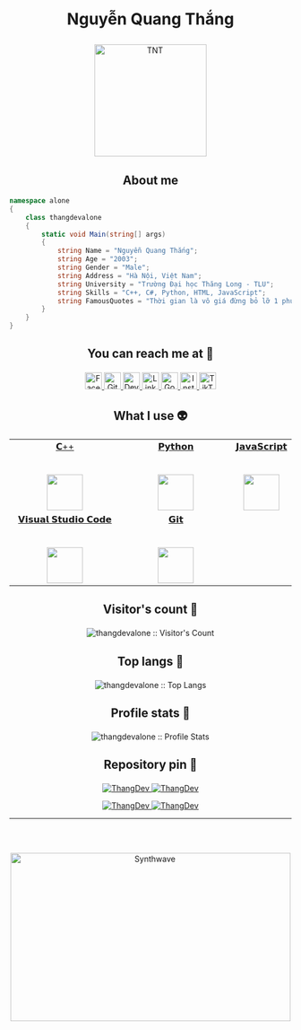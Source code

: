 # <p align="center">Nguyễn Quang Thắng</p>

<p align="center">
	<a href="https://github.com/thangdevalone">
	<img src="https://avatars.githubusercontent.com/u/101063068?s=400&u=7f7bcd1d98a737df1327b47ac120c90fc5582546&v=4" width = "200" alt="TNT">
	</a>

<h2 align="center">About me</h2>

```C#
namespace alone
{
    class thangdevalone
    {
        static void Main(string[] args)
        {
            string Name = "Nguyễn Quang Thắng";
            string Age = "2003";
            string Gender = "Male";
            string Address = "Hà Nội, Việt Nam";
            string University = "Trường Đại học Thăng Long - TLU";
            string Skills = "C++, C#, Python, HTML, JavaScript";
            string FamousQuotes = "Thời gian là vô giá đừng bỏ lỡ 1 phút nào";
        }
    }
}
```

## <p align="center">You can reach me at 🌹</p>

<p align="center">
  <a href="https://www.facebook.com/Thag.wo/">
    <img src="https://www.vectorlogo.zone/logos/facebook/facebook-official.svg" alt="Facebook" height="30" width="30">
  </a>
	
  <a href="https://github.com/thangdevalone">
    <img src="https://www.vectorlogo.zone/logos/github/github-tile.svg" alt="Github" height="30" width="30">
  </a>
  
  <a href="#">
    <img src="https://www.vectorlogo.zone/logos/devto/devto-icon.svg" alt="DevTo" height="30" width="30">
  </a>
	
  <a href="#">
    <img src="https://www.vectorlogo.zone/logos/linkedin/linkedin-icon.svg" alt="Linkedin" height="30" width="30">
  </a>
  
  <a href="mailto:quangthangvtlg@gmail.com">
    <img src="https://www.vectorlogo.zone/logos/google/google-icon.svg" alt="Google" height="30" width="30">
  </a>
	
  <a href="https://www.instagram.com/th_ang03/">
    <img src="https://www.vectorlogo.zone/logos/instagram/instagram-icon.svg" alt="Instagram" height="30" width="30">
  </a>
  
  <a href="https://www.tiktok.com/@thang123nqt">
    <img src="https://raw.githubusercontent.com/gilbarbara/logos/master/logos/tiktok-icon.svg" alt="TikTok" height="30" width="30">
  </a>

</p>

## <p align="center">What I use :alien:</p>

<table align="center">
  <tbody>
    <tr valign="top">
      <td width="33.33%" align="center">
	<a href="https://devdocs.io/cpp/">
		<span>𝗖++</span><br><br><br>
		<img height="64px" src="https://cdn.worldvectorlogo.com/logos/c.svg">
	 </a>
      </td>
      <td width="33.33%" align="center">
	      <a href="https://docs.python.org/3/">
        <span>𝗣𝘆𝘁𝗵𝗼𝗻</span><br><br><br>
        <img height="64px" src="https://cdn.svgporn.com/logos/python.svg">
	      </a>
      </td>
	<td width="33.33%" align="center">
	      <a href="https://devdocs.io/javascript/">
        	<span>𝗝𝗮𝘃𝗮𝗦𝗰𝗿𝗶𝗽𝘁</span><br><br><br>
        	<img height="64px" src="https://cdn.svgporn.com/logos/javascript.svg">
	      </a>
      </td>
    </tr>
    <tr valign="top">
	<td width="50%" align="center">
		<a href="https://code.visualstudio.com/docs">
        <span>𝗩𝗶𝘀𝘂𝗮𝗹 𝗦𝘁𝘂𝗱𝗶𝗼 𝗖𝗼𝗱𝗲</span><br><br><br>
        <img height="64px" src="https://cdn.worldvectorlogo.com/logos/visual-studio-code-1.svg">
		</a>
      </td>
      <td width="50%" align="center">
	      <a href="https://git-scm.com/doc">
        <span>𝗚𝗶𝘁</span><br><br><br>
        <img height="64px" src="https://cdn.svgporn.com/logos/git-icon.svg">
	      </a>
      </td>
    </tr>
  </tbody>
</table>

## <p align="center">Visitor's count :eyes:</p>

<p align="center"><img src="https://profile-counter.glitch.me/{thangdevalone}/count.svg" alt="thangdevalone :: Visitor's Count" /></p>

## <p align="center">Top langs :tongue:</p>

<p align="center"><img src="https://github-readme-stats.vercel.app/api/top-langs/?username=thangdevalone&langs_count=10&theme=tokyonight&layout=compact" alt="thangdevalone :: Top Langs" /></p>

## <p align="center">Profile stats :musical_keyboard:</p>

<p align="center"><img src="https://github-readme-stats.vercel.app/api?username=thangdevalone&show_icons=true&theme=tokyonight" alt="thangdevalone :: Profile Stats" /></p>

## <p align="center">Repository pin 📌</p>

<p align="center">	
<a href="https://github.com/thangdevalone/DataStructures-Algorithms">
	<img src="https://github-readme-stats.vercel.app/api/pin/?username=thangdevalone&repo=DataStructures-Algorithms&theme=tokyonight" alt="ThangDev" />
</a>
	
<a href="https://github.com/thangdevalone/TimeTable">
	<img src="https://github-readme-stats.vercel.app/api/pin/?username=thangdevalone&repo=TimeTable&theme=tokyonight" alt="ThangDev" />
</a>
</p>

<p align="center">	
<a href="https://github.com/thangdevalone/iottkb" margin="100">
	<img src="https://github-readme-stats.vercel.app/api/pin/?username=thangdevalone&repo=iottkb&theme=tokyonight" alt="ThangDev" />
</a>
	
<a href="https://github.com/thangdevalone/TreasureHuntTLIT">
	<img src="https://github-readme-stats.vercel.app/api/pin/?username=thangdevalone&repo=TreasureHuntTLIT&theme=tokyonight" alt="ThangDev" />
</a>
</p>

<hr>

<br>

##

<p align="center"><img src="https://thumbs.gfycat.com/GoodnaturedFondGaur-size_restricted.gif" alt="Synthwave" height="300" width="500"></p>
